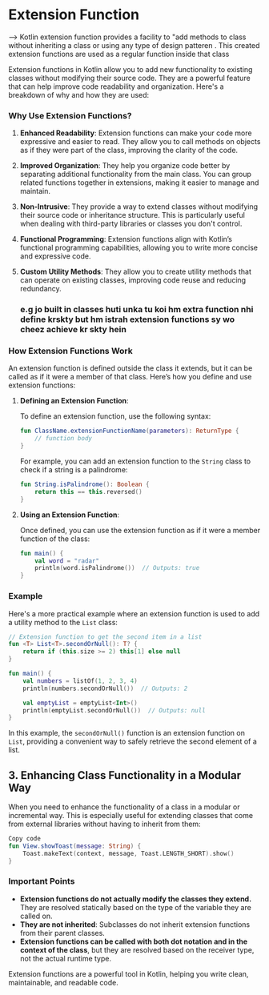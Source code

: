 # Extension Function
--> Kotlin extension function provides a facility to "add methods to class without inheriting a class or using any type of design patteren . This created extension functions are used as a regular function inside that class  

Extension functions in Kotlin allow you to add new functionality to existing classes without modifying their source code. They are a powerful feature that can help improve code readability and organization. Here's a breakdown of why and how they are used:

### Why Use Extension Functions?

1. **Enhanced Readability**: Extension functions can make your code more expressive and easier to read. They allow you to call methods on objects as if they were part of the class, improving the clarity of the code.

2. **Improved Organization**: They help you organize code better by separating additional functionality from the main class. You can group related functions together in extensions, making it easier to manage and maintain.

3. **Non-Intrusive**: They provide a way to extend classes without modifying their source code or inheritance structure. This is particularly useful when dealing with third-party libraries or classes you don't control.

4. **Functional Programming**: Extension functions align with Kotlin’s functional programming capabilities, allowing you to write more concise and expressive code.

5. **Custom Utility Methods**: They allow you to create utility methods that can operate on existing classes, improving code reuse and reducing redundancy.

   ### e.g jo built in classes huti unka tu koi hm extra function nhi define krskty but hm istrah extension functions sy wo cheez achieve kr skty hein

### How Extension Functions Work

An extension function is defined outside the class it extends, but it can be called as if it were a member of that class. Here’s how you define and use extension functions:

1. **Defining an Extension Function**:

   To define an extension function, use the following syntax:

   ```kotlin
   fun ClassName.extensionFunctionName(parameters): ReturnType {
       // function body
   }
   ```

   For example, you can add an extension function to the `String` class to check if a string is a palindrome:

   ```kotlin
   fun String.isPalindrome(): Boolean {
       return this == this.reversed()
   }
   ```

2. **Using an Extension Function**:

   Once defined, you can use the extension function as if it were a member function of the class:

   ```kotlin
   fun main() {
       val word = "radar"
       println(word.isPalindrome())  // Outputs: true
   }
   ```

### Example

Here's a more practical example where an extension function is used to add a utility method to the `List` class:

```kotlin
// Extension function to get the second item in a list
fun <T> List<T>.secondOrNull(): T? {
    return if (this.size >= 2) this[1] else null
}

fun main() {
    val numbers = listOf(1, 2, 3, 4)
    println(numbers.secondOrNull())  // Outputs: 2

    val emptyList = emptyList<Int>()
    println(emptyList.secondOrNull())  // Outputs: null
}
```

In this example, the `secondOrNull()` function is an extension function on `List`, providing a convenient way to safely retrieve the second element of a list.
## 3. Enhancing Class Functionality in a Modular Way
When you need to enhance the functionality of a class in a modular or incremental way. This is especially useful for extending classes that come from external libraries without having to inherit from them:

```kotlin
Copy code
fun View.showToast(message: String) {
    Toast.makeText(context, message, Toast.LENGTH_SHORT).show()
}
```

### Important Points

- **Extension functions do not actually modify the classes they extend.** They are resolved statically based on the type of the variable they are called on.
- **They are not inherited**: Subclasses do not inherit extension functions from their parent classes.
- **Extension functions can be called with both dot notation and in the context of the class**, but they are resolved based on the receiver type, not the actual runtime type.

Extension functions are a powerful tool in Kotlin, helping you write clean, maintainable, and readable code.
